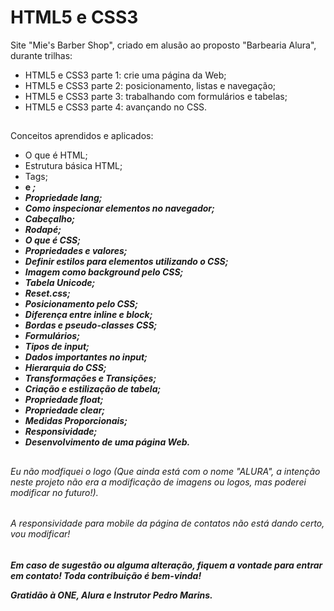 # HTML5 e CSS3

Site "Mie's Barber Shop", criado em alusão ao proposto "Barbearia Alura", durante trilhas:

- HTML5 e CSS3 parte 1: crie uma página da Web;
- HTML5 e CSS3 parte 2: posicionamento, listas e navegação;
- HTML5 e CSS3 parte 3: trabalhando com formulários e tabelas;
- HTML5 e CSS3 parte 4: avançando no CSS.

##
Conceitos aprendidos e aplicados:

- O que é HTML;
- Estrutura básica HTML;
- Tags;
- <strong> e <em>;
- Propriedade lang;
- Como inspecionar elementos no navegador;
- Cabeçalho;
- Rodapé;
- O que é CSS;
- Propriedades e valores;
- Definir estilos para elementos utilizando o CSS;
- Imagem como background pelo CSS;
- Tabela Unicode;
- Reset.css;
- Posicionamento pelo CSS;
- Diferença entre inline e block;
- Bordas e pseudo-classes CSS;
- Formulários;
- Tipos de input;
- Dados importantes no input;
- Hierarquia do CSS;
- Transformações e Transições;
- Criação e estilização de tabela;
- Propriedade float;
- Propriedade clear;
- Medidas Proporcionais;
- Responsividade;
- Desenvolvimento de uma página Web.


##

###### Eu não modfiquei o logo (Que ainda está com o nome "ALURA", a intenção neste projeto não era a modificação de imagens ou logos, mas poderei modificar no futuro!).

###### A responsividade para mobile da página de contatos não está dando certo, vou modificar!

##

Em caso de sugestão ou alguma alteração, fiquem a vontade para entrar em contato! Toda contribuição é bem-vinda!

Gratidão à ONE, Alura e Instrutor Pedro Marins.
